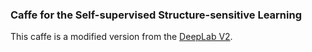 ### Caffe for the Self-supervised Structure-sensitive Learning
This caffe is a modified version from the [DeepLab V2](https://bitbucket.org/aquariusjay/deeplab-public-ver2/).
